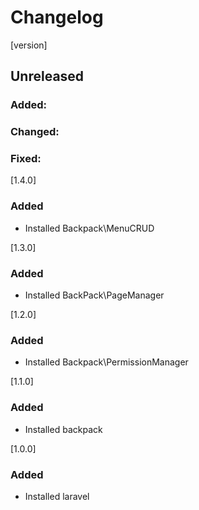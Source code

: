 # Changelog
[version]
## Unreleased
### Added:
### Changed:
### Fixed:

[1.4.0]
### Added
- Installed Backpack\MenuCRUD

[1.3.0]
### Added
- Installed BackPack\PageManager

[1.2.0]
### Added
- Installed Backpack\PermissionManager

[1.1.0]
### Added
- Installed backpack

[1.0.0]
### Added
- Installed laravel

